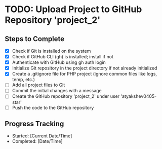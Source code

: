# TODO: Upload Project to GitHub Repository 'project_2'

## Steps to Complete
- [x] Check if Git is installed on the system
- [x] Check if GitHub CLI (gh) is installed; install if not
- [x] Authenticate with GitHub using gh auth login
- [x] Initialize Git repository in the project directory if not already initialized
- [x] Create a .gitignore file for PHP project (ignore common files like logs, temp, etc.)
- [ ] Add all project files to Git
- [ ] Commit the initial changes with a message
- [ ] Create the GitHub repository 'project_2' under user 'atyakshev0405-star'
- [ ] Push the code to the GitHub repository

## Progress Tracking
- Started: [Current Date/Time]
- Completed: [Date/Time]
